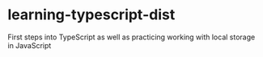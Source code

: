 # learning-typescript-dist
First steps into TypeScript as well as practicing working with local storage in JavaScript
